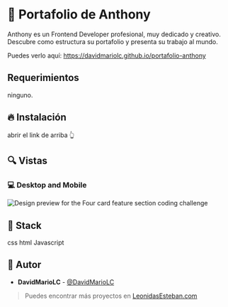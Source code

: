 # :gem: Portafolio de Anthony


Anthony es un Frontend  Developer profesional, muy dedicado y creativo. Descubre como estructura su portafolio y presenta su trabajo al mundo.&nbsp;



Puedes verlo aquí: https://davidmariolc.github.io/portafolio-anthony

## Requerimientos
ninguno.

## :fire: Instalación

abrir el link de arriba 👆

## :mag: Vistas 

### :computer: Desktop and Mobile
![Design preview for the Four card feature section coding challenge](https://raw.githubusercontent.com/DavidMarioLC/portafolio-anthony/main/images/Thumbnail-portafolio_anthony.jpg)


## :pushpin: Stack

css html Javascript

## :star2: Autor

* **DavidMarioLC**  - [@DavidMarioLC](https://github.com/<DavidMarioLC>)

> Puedes encontrar más proyectos en
[LeonidasEsteban.com](https://leonidasesteban.com/proyectos/todos)
